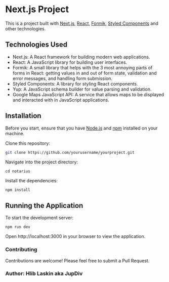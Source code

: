 # Next.js Project

This is a project built with [Next.js](https://nextjs.org/), [React](https://reactjs.org/), [Formik](https://formik.org/), [Styled Components](https://styled-components.com/) and other technologies.

## Technologies Used

- Next.js: A React framework for building modern web applications.
- React: A JavaScript library for building user interfaces.
- Formik: A small library that helps with the 3 most annoying parts of forms in React: getting values in and out of form state, validation and error messages, and handling form submission.
- Styled Components: A library for styling React components.
- Yup: A JavaScript schema builder for value parsing and validation.
- Google Maps JavaScript API: A service that allows maps to be displayed and interacted with in JavaScript applications.

## Installation

Before you start, ensure that you have [Node.js](https://nodejs.org/) and [npm](https://www.npmjs.com/) installed on your machine.

Clone this repository:

```bash
git clone https://github.com/yourusername/yourproject.git
```

Navigate into the project directory:

```
cd notarius
```

Install the dependencies:

```
npm install
```

## Running the Application

To start the development server:

```
npm run dev
```

Open http://localhost:3000 in your browser to view the application.

### Contributing

Contributions are welcome! Please feel free to submit a Pull Request.

### Author: Hlib Laskin aka JupDiv
